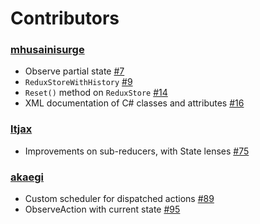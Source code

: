 # Contributors

### [mhusainisurge](https://github.com/mhusainisurge)

- Observe partial state [#7](https://github.com/Odonno/ReduxSimple/pull/7)
- `ReduxStoreWithHistory` [#9](https://github.com/Odonno/ReduxSimple/pull/9)
- `Reset()` method on `ReduxStore` [#14](https://github.com/Odonno/ReduxSimple/pull/14)
- XML documentation of C# classes and attributes [#16](https://github.com/Odonno/ReduxSimple/pull/16)

### [ltjax](https://github.com/ltjax)

- Improvements on sub-reducers, with State lenses [#75](https://github.com/Odonno/ReduxSimple/pull/75)

### [akaegi](https://github.com/akaegi)

- Custom scheduler for dispatched actions [#89](https://github.com/Odonno/ReduxSimple/pull/89)
- ObserveAction with current state [#95](https://github.com/Odonno/ReduxSimple/pull/95)
